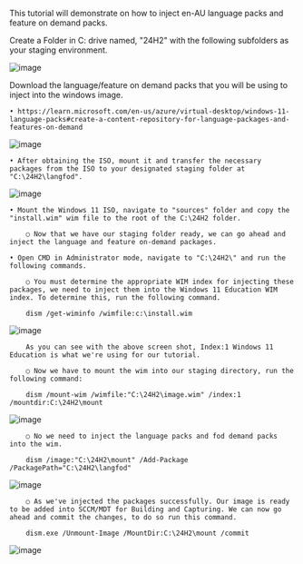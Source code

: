 This tutorial will demonstrate on how to inject en-AU language packs and feature on demand packs.

Create a Folder in C: drive named, "24H2" with the following subfolders as your staging environment. 

![image](https://github.com/user-attachments/assets/9f7b1a47-9a87-44cf-b119-07644d0f7851)

Download the language/feature on demand packs that you will be using to inject into the windows image.

	• https://learn.microsoft.com/en-us/azure/virtual-desktop/windows-11-language-packs#create-a-content-repository-for-language-packages-and-features-on-demand

![image](https://github.com/user-attachments/assets/1073865f-46f9-46ae-af42-8255e88564c9)


	• After obtaining the ISO, mount it and transfer the necessary packages from the ISO to your designated staging folder at "C:\24H2\langfod".
	
![image](https://github.com/user-attachments/assets/edae8c5c-7303-447a-bf2d-c1aed1c6af6e)

	
	• Mount the Windows 11 ISO, navigate to "sources" folder and copy the "install.wim" wim file to the root of the C:\24H2 folder.
		
		○ Now that we have our staging folder ready, we can go ahead and inject the language and feature on-demand packages. 

	• Open CMD in Administrator mode, navigate to "C:\24H2\" and run the following commands.
	
		○ You must determine the appropriate WIM index for injecting these packages, we need to inject them into the Windows 11 Education WIM index. To determine this, run the following command.
		
		dism /get-wiminfo /wimfile:c:\install.wim
		
![image](https://github.com/user-attachments/assets/92048737-e842-4e94-9c42-48b5433e4620)
		
		As you can see with the above screen shot, Index:1 Windows 11 Education is what we're using for our tutorial.
		
		○ Now we have to mount the wim into our staging directory, run the following command:
	
		dism /mount-wim /wimfile:"C:\24H2\image.wim" /index:1 /mountdir:C:\24H2\mount
		
![image](https://github.com/user-attachments/assets/f5392657-7017-459b-9dca-1a43bb3689b3)
	
		○ No we need to inject the language packs and fod demand packs into the wim.
		
		dism /image:"C:\24H2\mount" /Add-Package /PackagePath="C:\24H2\langfod"
		
![image](https://github.com/user-attachments/assets/07a204b0-043c-4d6e-9a80-fcb751829af2)
		
		
		○ As we've injected the packages successfully. Our image is ready to be added into SCCM/MDT for Building and Capturing. We can now go ahead and commit the changes, to do so run this command.
		
		dism.exe /Unmount-Image /MountDir:C:\24H2\mount /commit
		
![image](https://github.com/user-attachments/assets/f215ce99-8b35-4281-a57d-84ee26f7fb73)


